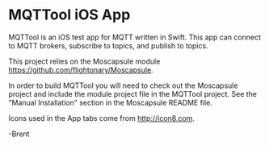 # MQTTool iOS App

MQTTool is an iOS test app for MQTT written in Swift. This app can connect to MQTT brokers, subscribe to topics,
and publish to topics. 

This project relies on the Moscapsule module https://github.com/flightonary/Moscapsule.

In order to build MQTTool you will need to check out the Moscapsule project and include the module project file
in the MQTTool project. See the "Manual Installation" section in the Moscapsule README file.

Icons used in the App tabs come from http://icon8.com.

-Brent
